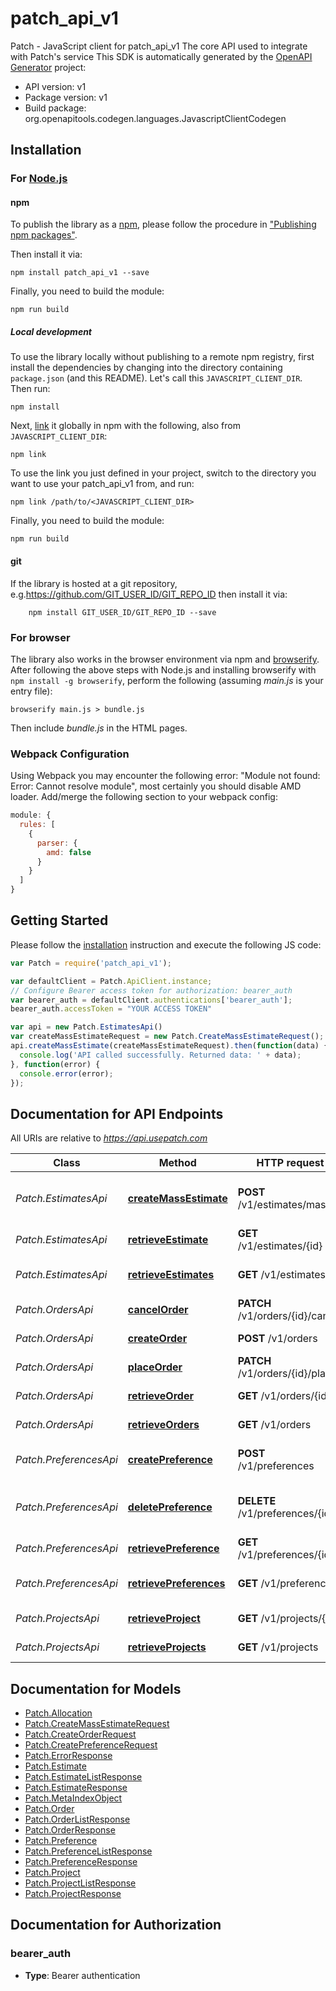 # patch_api_v1

Patch - JavaScript client for patch_api_v1
The core API used to integrate with Patch's service
This SDK is automatically generated by the [OpenAPI Generator](https://openapi-generator.tech) project:

- API version: v1
- Package version: v1
- Build package: org.openapitools.codegen.languages.JavascriptClientCodegen

## Installation

### For [Node.js](https://nodejs.org/)

#### npm

To publish the library as a [npm](https://www.npmjs.com/), please follow the procedure in ["Publishing npm packages"](https://docs.npmjs.com/getting-started/publishing-npm-packages).

Then install it via:

```shell
npm install patch_api_v1 --save
```

Finally, you need to build the module:

```shell
npm run build
```

##### Local development

To use the library locally without publishing to a remote npm registry, first install the dependencies by changing into the directory containing `package.json` (and this README). Let's call this `JAVASCRIPT_CLIENT_DIR`. Then run:

```shell
npm install
```

Next, [link](https://docs.npmjs.com/cli/link) it globally in npm with the following, also from `JAVASCRIPT_CLIENT_DIR`:

```shell
npm link
```

To use the link you just defined in your project, switch to the directory you want to use your patch_api_v1 from, and run:

```shell
npm link /path/to/<JAVASCRIPT_CLIENT_DIR>
```

Finally, you need to build the module:

```shell
npm run build
```

#### git

If the library is hosted at a git repository, e.g.https://github.com/GIT_USER_ID/GIT_REPO_ID
then install it via:

```shell
    npm install GIT_USER_ID/GIT_REPO_ID --save
```

### For browser

The library also works in the browser environment via npm and [browserify](http://browserify.org/). After following
the above steps with Node.js and installing browserify with `npm install -g browserify`,
perform the following (assuming *main.js* is your entry file):

```shell
browserify main.js > bundle.js
```

Then include *bundle.js* in the HTML pages.

### Webpack Configuration

Using Webpack you may encounter the following error: "Module not found: Error:
Cannot resolve module", most certainly you should disable AMD loader. Add/merge
the following section to your webpack config:

```javascript
module: {
  rules: [
    {
      parser: {
        amd: false
      }
    }
  ]
}
```

## Getting Started

Please follow the [installation](#installation) instruction and execute the following JS code:

```javascript
var Patch = require('patch_api_v1');

var defaultClient = Patch.ApiClient.instance;
// Configure Bearer access token for authorization: bearer_auth
var bearer_auth = defaultClient.authentications['bearer_auth'];
bearer_auth.accessToken = "YOUR ACCESS TOKEN"

var api = new Patch.EstimatesApi()
var createMassEstimateRequest = new Patch.CreateMassEstimateRequest(); // {CreateMassEstimateRequest} 
api.createMassEstimate(createMassEstimateRequest).then(function(data) {
  console.log('API called successfully. Returned data: ' + data);
}, function(error) {
  console.error(error);
});


```

## Documentation for API Endpoints

All URIs are relative to *https://api.usepatch.com*

Class | Method | HTTP request | Description
------------ | ------------- | ------------- | -------------
*Patch.EstimatesApi* | [**createMassEstimate**](docs/EstimatesApi.md#createMassEstimate) | **POST** /v1/estimates/mass | Create an estimate based on mass of CO2
*Patch.EstimatesApi* | [**retrieveEstimate**](docs/EstimatesApi.md#retrieveEstimate) | **GET** /v1/estimates/{id} | Retrieves an estimate
*Patch.EstimatesApi* | [**retrieveEstimates**](docs/EstimatesApi.md#retrieveEstimates) | **GET** /v1/estimates | Retrieves a list of estimates
*Patch.OrdersApi* | [**cancelOrder**](docs/OrdersApi.md#cancelOrder) | **PATCH** /v1/orders/{id}/cancel | Cancel an order
*Patch.OrdersApi* | [**createOrder**](docs/OrdersApi.md#createOrder) | **POST** /v1/orders | Creates an order
*Patch.OrdersApi* | [**placeOrder**](docs/OrdersApi.md#placeOrder) | **PATCH** /v1/orders/{id}/place | Place an order
*Patch.OrdersApi* | [**retrieveOrder**](docs/OrdersApi.md#retrieveOrder) | **GET** /v1/orders/{id} | Retrieves an order
*Patch.OrdersApi* | [**retrieveOrders**](docs/OrdersApi.md#retrieveOrders) | **GET** /v1/orders | Retrieves a list of orders
*Patch.PreferencesApi* | [**createPreference**](docs/PreferencesApi.md#createPreference) | **POST** /v1/preferences | creates a project preference
*Patch.PreferencesApi* | [**deletePreference**](docs/PreferencesApi.md#deletePreference) | **DELETE** /v1/preferences/{id} | Deletes an organization&#39;s preference for a project
*Patch.PreferencesApi* | [**retrievePreference**](docs/PreferencesApi.md#retrievePreference) | **GET** /v1/preferences/{id} | Retrieve the preference
*Patch.PreferencesApi* | [**retrievePreferences**](docs/PreferencesApi.md#retrievePreferences) | **GET** /v1/preferences | Retrieves a list of preferences
*Patch.ProjectsApi* | [**retrieveProject**](docs/ProjectsApi.md#retrieveProject) | **GET** /v1/projects/{id} | Retrieves a project
*Patch.ProjectsApi* | [**retrieveProjects**](docs/ProjectsApi.md#retrieveProjects) | **GET** /v1/projects | Retrieves a list of projects


## Documentation for Models

 - [Patch.Allocation](docs/Allocation.md)
 - [Patch.CreateMassEstimateRequest](docs/CreateMassEstimateRequest.md)
 - [Patch.CreateOrderRequest](docs/CreateOrderRequest.md)
 - [Patch.CreatePreferenceRequest](docs/CreatePreferenceRequest.md)
 - [Patch.ErrorResponse](docs/ErrorResponse.md)
 - [Patch.Estimate](docs/Estimate.md)
 - [Patch.EstimateListResponse](docs/EstimateListResponse.md)
 - [Patch.EstimateResponse](docs/EstimateResponse.md)
 - [Patch.MetaIndexObject](docs/MetaIndexObject.md)
 - [Patch.Order](docs/Order.md)
 - [Patch.OrderListResponse](docs/OrderListResponse.md)
 - [Patch.OrderResponse](docs/OrderResponse.md)
 - [Patch.Preference](docs/Preference.md)
 - [Patch.PreferenceListResponse](docs/PreferenceListResponse.md)
 - [Patch.PreferenceResponse](docs/PreferenceResponse.md)
 - [Patch.Project](docs/Project.md)
 - [Patch.ProjectListResponse](docs/ProjectListResponse.md)
 - [Patch.ProjectResponse](docs/ProjectResponse.md)


## Documentation for Authorization



### bearer_auth

- **Type**: Bearer authentication

